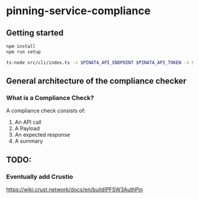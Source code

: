 # pinning-service-compliance

## Getting started

```bash
npm install
npm run setup

ts-node src/cli/index.ts -s $PINATA_API_ENDPOINT $PINATA_API_TOKEN -s $ESTUARY_API_ENDPOINT $ESTUARY_API_TOKEN -s $NFT_API_ENDPOINT $NFT_API_TOKEN -s $WEB3_API_ENDPOINT $WEB3_API_TOKEN
```

## General architecture of the compliance checker

### What is a Compliance Check?
A compliance check consists of:

1. An API call
2. A Payload
3. An expected response
4. A summary

## TODO:
### Eventually add Crustio
https://wiki.crust.network/docs/en/buildIPFSW3AuthPin
